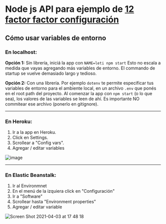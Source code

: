 # Node js API para ejemplo de [12 factor factor configuración](https://12factor.net/config)

## Cómo usar variables de entorno

### En localhost:

**Opción 1:** Sin librería, iniciá la app con `NAME=leti npm start`
Esto no escala a medida que vayas agregando más variables de entorno. El commando de startup se vuelve demasiado largo y tedioso.

**Opción 2:** Con una librería. Por ejemplo `dotenv` te permite especificar tus variables de entorno para el ambiente local, en un archivo `.env` que ponés en el root path del proyecto. Al comenzar la app con `npm start` (o lo que sea), los valores de las variables se leen de ahí. Es importante NO commitear ese archivo (ponerlo en gitignore).

---

### En Heroku:
1. Ir a la app en Heroku.
2. Click en Settings.
3. Scrollear a "Config vars".
4. Agregar / editar variables

![image](https://user-images.githubusercontent.com/17788257/113490697-29184000-94a2-11eb-9def-30c28d33be06.png)

---

### En Elastic Beanstalk:
1. Ir al Environmnet
2. En el menú de la izquiera click en "Configuración"
3. Ir a "Software"
4. Scrollear hasta "Environment properties"
5. Agregar / editar variable

![Screen Shot 2021-04-03 at 17 48 18](https://user-images.githubusercontent.com/17788257/113491135-d0967200-94a4-11eb-9607-40a148013d4f.png)
